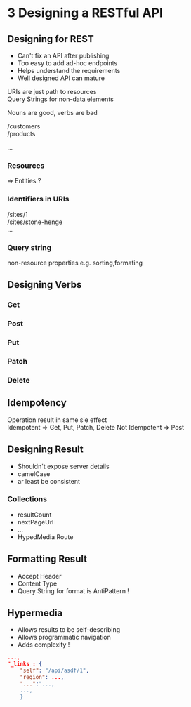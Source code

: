 # 3 Designing a RESTful API

## Designing for REST

*   Can't fix an API after publishing
*   Too easy to add ad-hoc endpoints
*   Helps understand the requirements
*   Well designed API can mature

URIs are just path to resources  
Query Strings for non-data elements

Nouns are good, verbs are bad

/customers  
/products

...

### Resources
=> Entities ?

### Identifiers in URIs
/sites/1  
/sites/stone-henge  
...

### Query string

non-resource properties e.g. sorting,formating

## Designing Verbs

### Get
### Post
### Put
### Patch
### Delete

## Idempotency

Operation result in same sie effect   
Idempotent => Get, Put, Patch, Delete
Not Idempotent => Post

## Designing Result

- Shouldn't expose server details
- camelCase
- ar least be consistent

### Collections

- resultCount
- nextPageUrl 
- ...
- HypedMedia Route 


## Formatting Result

- Accept Header
- Content Type
- Query String for format is AntiPattern !

## Hypermedia

- Allows results to be self-describing
- Allows programmatic navigation
- Adds complexity !

``` json
...,
"_links : {
    "self": "/api/asdf/1",
    "region": ...,
    "...":"...,
    ...,
    }
```


















